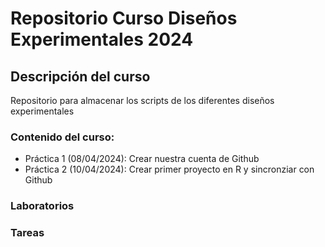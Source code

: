 # Repositorio Curso Diseños Experimentales 2024

##  Descripción del curso
Repositorio para almacenar los scripts de los diferentes diseños experimentales

### Contenido del curso:

+ Práctica 1 (08/04/2024): Crear nuestra cuenta de Github
+ Práctica 2 (10/04/2024): Crear primer proyecto en R y sincronziar con Github


### Laboratorios


### Tareas
